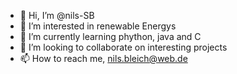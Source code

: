 - 👋 Hi, I’m @nils-SB
- 👀 I’m interested in renewable Energys 
- 🌱 I’m currently learning phython, java and C 
- 💞️ I’m looking to collaborate on interesting projects 
- 📫 How to reach me, nils.bleich@web.de

<!---
nils-SB/nils-SB is a ✨ special ✨ repository because its `README.md` (this file) appears on your GitHub profile.
You can click the Preview link to take a look at your changes.
--->
